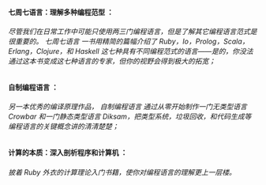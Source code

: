 #### 七周七语言：理解多种编程范型 ：

###### 尽管我们在日常工作中可能只使用两三门编程语言，但是了解其它编程语言范式是很重要的。 七周七语言 一书用精简的篇幅介绍了 Ruby，Io，Prolog，Scala，Erlang，Clojure，和 Haskell 这七种具有不同编程范式的语言——是的，你没法通过这本书变成这七种语言的专家，但你的视野会得到极大的拓宽；

#### 自制编程语言 ：

###### 另一本优秀的编译原理作品， 自制编程语言 通过从零开始制作一门无类型语言 Crowbar 和一门静态类型语言 Diksam，把类型系统，垃圾回收，和代码生成等编程语言的关键概念讲的清清楚楚；

#### 计算的本质：深入剖析程序和计算机 ：

###### 披着 Ruby 外衣的计算理论入门书籍，使你对编程语言的理解更上一层楼。



